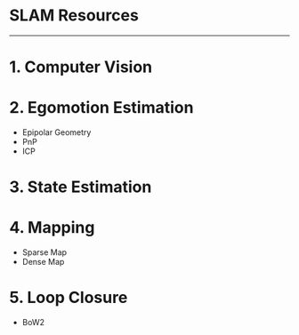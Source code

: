 <!-- Adapted by Kangcheng Liu -->

# SLAM Resources

-----

# 1. Computer Vision

# 2. Egomotion Estimation
* Epipolar Geometry
* PnP
* ICP

# 3. State Estimation

# 4. Mapping
* Sparse Map
* Dense Map

# 5. Loop Closure
* BoW2
